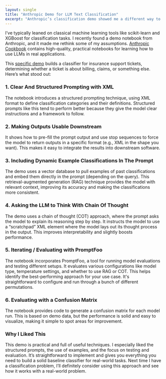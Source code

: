 ```yaml
---
layout: single
title: "Anthropic Demo for LLM Text Classification"
excerpt: "Anthropic’s classification demo showed me a different way to approach text classification — structured XML prompts, retrieval-augmented examples, and clear evaluation with PromptFoo. It’s practical, well-documented, and has me rethinking when to reach for an LLM over traditional ML tools."
---
```


I’ve typically leaned on classical machine learning tools like scikit-learn and XGBoost for classification tasks. I recently found a demo notebook from Anthropic, and it made me rethink some of my assumptions. [Anthropic Cookbook](https://github.com/anthropics/anthropic-cookbook/tree/main) contains high-quality, practical notebooks for learning how to use LLMs in real applications.

This [specific demo](https://github.com/anthropics/anthropic-cookbook/blob/main/skills/classification/guide.ipynb) builds a classifier for insurance support tickets, determining whether a ticket is about billing, claims, or something else. Here’s what stood out:

### 1. Clear And Structured Prompting with XML

The notebook introduces a structured prompting technique, using XML format to define classification categories and their definitions. Structured prompts like this tend to perform better because they give the model clear instructions and a framework to follow.

### 2. Making Outputs Usable Downstream

It shows how to pre-fill the prompt output and use stop sequences to force the model to return outputs in a specific format (e.g., XML in the shape you want). This makes it easy to integrate the results into downstream software.

### 3. Including Dynamic Example Classifications In The Prompt

The demo uses a vector database to pull examples of past classifications and embed them directly in the prompt (depending on the query). This retrieval-augmented generation (RAG) technique provides the model with relevant context, improving its accuracy and making the classifications more consistent.

### 4. Asking the LLM to Think With Chain Of Thought

The demo uses a chain of thought (COT) approach, where the prompt asks the model to explain its reasoning step by step. It instructs the model to use a “scratchpad” XML element where the model lays out its thought process in the output. This improves interpretability and slightly boosts performance.

### 5. Iterating / Evaluating with PromptFoo

The notebook incorporates PromptFoo, a tool for running model evaluations and testing different setups. It evaluates various configurations like model type, temperature settings, and whether to use RAG or COT. This helps identify the best-performing approach for your use case. It's straightforward to configure and run through a bunch of different permutations.

### 6. Evaluating with a Confusion Matrix

The notebook provides code to generate a confusion matrix for each model run. This is based on demo data, but the performance is solid and easy to visualize, making it simple to spot areas for improvement.

### Why I Liked This

This demo is practical and full of useful techniques. I especially liked the structured prompts, the use of examples, and the focus on testing and evaluation. It’s straightforward to implement and gives you everything you need to build a solid baseline classifier for real-world tasks. Next time I have a classification problem, I’ll definitely consider using this approach and see how it works with a real-world problem.